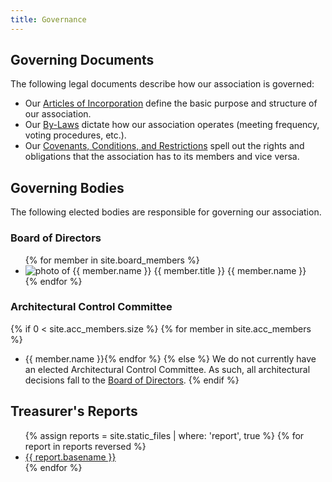 ```yaml
---
title: Governance
---
```


## Governing Documents

The following legal documents describe how our association is governed:

* Our [Articles of Incorporation](governance/articles-of-incorporation.md) define the basic purpose and structure of our association.
* Our [By-Laws](governance/by-laws.md) dictate how our association operates (meeting frequency, voting procedures, etc.).
* Our [Covenants, Conditions, and Restrictions](governance/covenants-conditions-and-restrictions.md) spell out the rights and obligations that the association has to its members and vice versa.

## Governing Bodies

The following elected bodies are responsible for governing our association.

### Board of Directors

<ul class="profiles">
{% for member in site.board_members %}
  <li>
    <img src="{{ member.photo }}" alt="photo of {{ member.name }}" />
    <span class="title">{{ member.title }}</span>
    <span class="name">{{ member.name }}</span>
  </li>
{% endfor %}
</ul>

### Architectural Control Committee

{% if 0 < site.acc_members.size %}
  {% for member in site.acc_members %}
* {{ member.name }}{% endfor %}
{% else %}
We do not currently have an elected Architectural Control Committee. As such, all architectural decisions fall to the [Board of Directors](#board-of-directors).
{% endif %}

## Treasurer's Reports

<ul class="reports">
{% assign reports = site.static_files | where: 'report', true %}
{% for report in reports reversed %}
  <li><a href="{{ report.path }}">{{ report.basename }}</a></li>
{% endfor %}
</ul>
